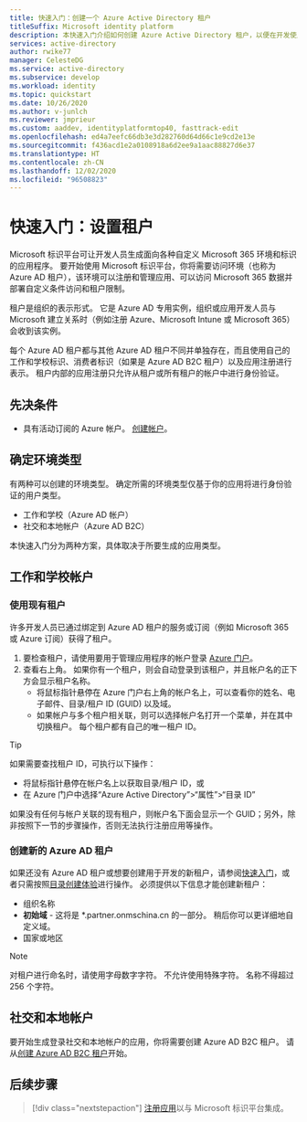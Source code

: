 ```yaml
---
title: 快速入门：创建一个 Azure Active Directory 租户
titleSuffix: Microsoft identity platform
description: 本快速入门介绍如何创建 Azure Active Directory 租户，以便在开发使用 Microsoft 标识平台进行身份验证和授权的应用程序时使用。
services: active-directory
author: rwike77
manager: CelesteDG
ms.service: active-directory
ms.subservice: develop
ms.workload: identity
ms.topic: quickstart
ms.date: 10/26/2020
ms.author: v-junlch
ms.reviewer: jmprieur
ms.custom: aaddev, identityplatformtop40, fasttrack-edit
ms.openlocfilehash: ed4a7eefc66db3e3d282760d64d66c1e9cd2e13e
ms.sourcegitcommit: f436acd1e2a0108918a6d2ee9a1aac88827d6e37
ms.translationtype: HT
ms.contentlocale: zh-CN
ms.lasthandoff: 12/02/2020
ms.locfileid: "96508823"
---
```

# <a name="quickstart-set-up-a-tenant"></a>快速入门：设置租户

Microsoft 标识平台可让开发人员生成面向各种自定义 Microsoft 365 环境和标识的应用程序。 要开始使用 Microsoft 标识平台，你将需要访问环境（也称为 Azure AD 租户），该环境可以注册和管理应用、可以访问 Microsoft 365 数据并部署自定义条件访问和租户限制。

租户是组织的表示形式。 它是 Azure AD 专用实例，组织或应用开发人员与 Microsoft 建立关系时（例如注册 Azure、Microsoft Intune 或 Microsoft 365）会收到该实例。

每个 Azure AD 租户都与其他 Azure AD 租户不同并单独存在，而且使用自己的工作和学校标识、消费者标识（如果是 Azure AD B2C 租户）以及应用注册进行表示。 租户内部的应用注册只允许从租户或所有租户的帐户中进行身份验证。

## <a name="prerequisites"></a>先决条件

- 具有活动订阅的 Azure 帐户。 [创建帐户](https://www.microsoft.com/china/azure/index.html?fromtype=cn)。

## <a name="determining-environment-type"></a>确定环境类型

有两种可以创建的环境类型。 确定所需的环境类型仅基于你的应用将进行身份验证的用户类型。

* 工作和学校（Azure AD 帐户） 
* 社交和本地帐户（Azure AD B2C）

本快速入门分为两种方案，具体取决于所要生成的应用类型。

## <a name="work-and-school-accounts"></a>工作和学校帐户

### <a name="use-an-existing-tenant"></a>使用现有租户

许多开发人员已通过绑定到 Azure AD 租户的服务或订阅（例如 Microsoft 365 或 Azure 订阅）获得了租户。

1. 要检查租户，请使用要用于管理应用程序的帐户登录 [Azure 门户](https://portal.azure.cn)。
1. 查看右上角。 如果你有一个租户，则会自动登录到该租户，并且帐户名的正下方会显示租户名称。
   * 将鼠标指针悬停在 Azure 门户右上角的帐户名上，可以查看你的姓名、电子邮件、目录/租户 ID (GUID) 以及域。
   * 如果帐户与多个租户相关联，则可以选择帐户名打开一个菜单，并在其中切换租户。 每个租户都有自己的唯一租户 ID。

> [!TIP]
> 如果需要查找租户 ID，可执行以下操作：
> * 将鼠标指针悬停在帐户名上以获取目录/租户 ID，或
> * 在 Azure 门户中选择“Azure Active Directory”>“属性”>“目录 ID”

如果没有任何与帐户关联的现有租户，则帐户名下面会显示一个 GUID；另外，除非按照下一节的步骤操作，否则无法执行注册应用等操作。

### <a name="create-a-new-azure-ad-tenant"></a>创建新的 Azure AD 租户

如果还没有 Azure AD 租户或想要创建用于开发的新租户，请参阅[快速入门](../fundamentals/active-directory-access-create-new-tenant.md)，或者只需按照[目录创建体验](https://portal.azure.cn/#create/Microsoft.AzureActiveDirectory)进行操作。 必须提供以下信息才能创建新租户：

- 组织名称
- **初始域** - 这将是 *.partner.onmschina.cn 的一部分。 稍后你可以更详细地自定义域。
- 国家或地区

> [!NOTE]
> 对租户进行命名时，请使用字母数字字符。 不允许使用特殊字符。 名称不得超过 256 个字符。

## <a name="social-and-local-accounts"></a>社交和本地帐户

要开始生成登录社交和本地帐户的应用，你将需要创建 Azure AD B2C 租户。 请从[创建 Azure AD B2C 租户](../../active-directory-b2c/tutorial-create-tenant.md)开始。

## <a name="next-steps"></a>后续步骤

> [!div class="nextstepaction"]
> [注册应用](quickstart-register-app.md)以与 Microsoft 标识平台集成。

